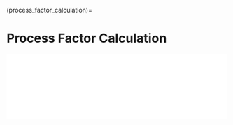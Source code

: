 (process_factor_calculation)=
# Process Factor Calculation 

<iframe  class="no-x-scroll" style="width: 100%;" scrolling="no" src="../../_static/interactivity/html/pi_process.html" frameBorder="0" onload="this.style.height = this.contentWindow.document.documentElement.scrollHeight + 'px';"></iframe>